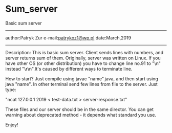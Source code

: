 # Sum_server
Basic sum server 
****************************************************************
author:Patryk Zur
e-mail:patrykoz1@wp.pl
date:March,2019
****************************************************************
Description:
This is basic sum server. Client sends lines with numbers, and
server returns sum of them. Originally, server was written on Linux.
If you have other OS (or other distribution) you have to change line no.91 
to "\\n" instead "\\r\\n".It's caused by different ways to terminate line.

How to start?
Just compile using javac "name".java, and then start using java "name".
In other terminal send few lines from file to the server. Just type:

"ncat 127.0.0.1 2019 < test-data.txt > server-response.txt"

These files and our server should be in the same director.
You can get warning about deprecated method - it depends what standard you use.

Enjoy!
